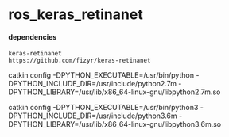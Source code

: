 # ros_keras_retinanet


#### dependencies
```
keras-retinanet
https://github.com/fizyr/keras-retinanet
```

catkin config -DPYTHON_EXECUTABLE=/usr/bin/python -DPYTHON_INCLUDE_DIR=/usr/include/python2.7m -DPYTHON_LIBRARY=/usr/lib/x86_64-linux-gnu/libpython2.7m.so

catkin config -DPYTHON_EXECUTABLE=/usr/bin/python3 -DPYTHON_INCLUDE_DIR=/usr/include/python3.6m -DPYTHON_LIBRARY=/usr/lib/x86_64-linux-gnu/libpython3.6m.so